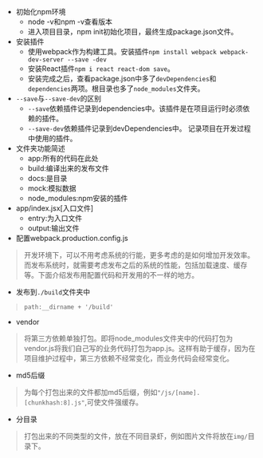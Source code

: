 - 初始化npm环境
    + node -v和npm -v查看版本
    + 进入项目目录，npm init初始化项目，最终生成package.json文件。
- 安装插件
    + 使用webpack作为构建工具。安装插件`npm install webpack webpack-dev-server --save -dev`
    + 安装React插件`npm i react react-dom save`。
    + 安装完成之后，查看package.json中多了`devDependencies`和`dependencies`两项。根目录也多了`node_modules`文件夹。
- `--save`与`--save-dev`的区别
    + `--save`依赖插件记录到dependencies中。该插件是在项目运行时必须依赖的插件。
    + `--save-dev`依赖插件记录到devDependencies中。 记录项目在开发过程中使用的插件。
- 文件夹功能简述
    + app:所有的代码在此处
    + build:编译出来的发布文件
    + docs:是目录
    + mock:模拟数据
    + node_modules:npm安装的插件
- app/index.jsx[入口文件]
    + entry:为入口文件
    + output:输出文件
- 配置webpack.production.config.js
> 开发环境下，可以不用考虑系统的行能，更多考虑的是如何增加开发效率。而发布系统时，就需要考虑发布之后的系统的性能，包括加载速度、缓存等。下面介绍发布用配置代码和开发用的不一样的地方。
- 发布到`./build`文件夹中
> `path:__dirname + '/build'`

- vendor
> 将第三方依赖单独打包。即将node_modules文件夹中的代码打包为vendor.js将我们自己写的业务代码打包为app.js。这样有助于缓存，因为在项目维护过程中，第三方依赖不经常变化，而业务代码会经常变化。

- md5后缀
> 为每个打包出来的文件都加md5后缀，例如`"/js/[name].[chunkhash:8].js"`,可使文件强缓存。

- 分目录
> 打包出来的不同类型的文件，放在不同目录虾，例如图片文件将放在`img/`目录下。